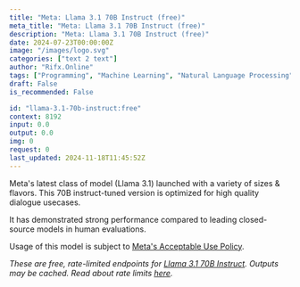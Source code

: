 ```yaml
---
title: "Meta: Llama 3.1 70B Instruct (free)"
meta_title: "Meta: Llama 3.1 70B Instruct (free)"
description: "Meta: Llama 3.1 70B Instruct (free)"
date: 2024-07-23T00:00:00Z
image: "/images/logo.svg"
categories: ["text 2 text"]
author: "Rifx.Online"
tags: ["Programming", "Machine Learning", "Natural Language Processing", "Chatbots", "Generative AI", "Free"]
draft: False
is_recommended: False

id: "llama-3.1-70b-instruct:free"
context: 8192
input: 0.0
output: 0.0
img: 0
request: 0
last_updated: 2024-11-18T11:45:52Z
---
```


Meta's latest class of model (Llama 3.1) launched with a variety of sizes & flavors. This 70B instruct-tuned version is optimized for high quality dialogue usecases.

It has demonstrated strong performance compared to leading closed-source models in human evaluations.

Usage of this model is subject to [Meta's Acceptable Use Policy](https://www.llama.com/llama3/use-policy/).

_These are free, rate-limited endpoints for [Llama 3.1 70B Instruct](/meta-llama/llama-3.1-70b-instruct). Outputs may be cached. Read about rate limits [here](/docs/limits)._

